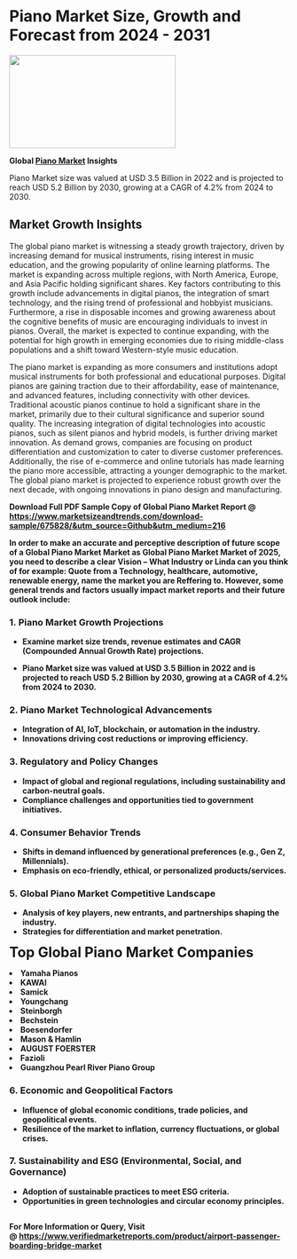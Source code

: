 <H1>Piano Market Size, Growth and Forecast from 2024 - 2031</H1><img class="aligncenter size-medium wp-image-584254" src="https://thirdeyenews.in/wp-content/uploads/2024/09/Global-Market-Research-300x168.jpeg" alt="" width="300" height="168" /><p><strong>Global&nbsp;<a href="https://www.marketsizeandtrends.com/download-sample/675828/&amp;utm_source=Github&utm_medium=216">Piano Market</a> Insights</strong></p><p>Piano Market size was valued at USD 3.5 Billion in 2022 and is projected to reach USD 5.2 Billion by 2030, growing at a CAGR of 4.2% from 2024 to 2030.</p><p><h2>Market Growth Insights</h2> <p>The global piano market is witnessing a steady growth trajectory, driven by increasing demand for musical instruments, rising interest in music education, and the growing popularity of online learning platforms. The market is expanding across multiple regions, with North America, Europe, and Asia Pacific holding significant shares. Key factors contributing to this growth include advancements in digital pianos, the integration of smart technology, and the rising trend of professional and hobbyist musicians. Furthermore, a rise in disposable incomes and growing awareness about the cognitive benefits of music are encouraging individuals to invest in pianos. Overall, the market is expected to continue expanding, with the potential for high growth in emerging economies due to rising middle-class populations and a shift toward Western-style music education.</p> <p><strong></strong></p> <p>The piano market is expanding as more consumers and institutions adopt musical instruments for both professional and educational purposes. Digital pianos are gaining traction due to their affordability, ease of maintenance, and advanced features, including connectivity with other devices. Traditional acoustic pianos continue to hold a significant share in the market, primarily due to their cultural significance and superior sound quality. The increasing integration of digital technologies into acoustic pianos, such as silent pianos and hybrid models, is further driving market innovation. As demand grows, companies are focusing on product differentiation and customization to cater to diverse customer preferences. Additionally, the rise of e-commerce and online tutorials has made learning the piano more accessible, attracting a younger demographic to the market. The global piano market is projected to experience robust growth over the next decade, with ongoing innovations in piano design and manufacturing.</p> <p><strong></p><p><span class=""><strong>Download Full PDF Sample Copy of Global Piano Market Report</strong> @ <a href="https://www.marketsizeandtrends.com/download-sample/675828/&amp;utm_source=Github&utm_medium=216" target="_blank">https://www.marketsizeandtrends.com/download-sample/675828/&amp;utm_source=Github&utm_medium=216</a></span></p><p>In order to make an accurate and perceptive description of future scope of a Global&nbsp;Piano Market Market as Global&nbsp;Piano Market Market of 2025, you need to describe a clear Vision &ndash; What Industry or Linda can you think of for example: Quote from a Technology, healthcare, automotive, renewable energy, name the market you are Reffering to. However, some general trends and factors usually impact market reports and their future outlook include:</p><h3>1.&nbsp;<strong>Piano Market Growth Projections</strong></h3><ul><li>Examine market size trends, revenue estimates and CAGR (Compounded Annual Growth Rate) projections.</li><li><p>Piano Market size was valued at USD 3.5 Billion in 2022 and is projected to reach USD 5.2 Billion by 2030, growing at a CAGR of 4.2% from 2024 to 2030.</p></li></ul><h3>2.&nbsp;<strong>Piano Market Technological Advancements</strong></h3><ul><li>Integration of AI, IoT, blockchain, or automation in the industry.</li><li>Innovations driving cost reductions or improving efficiency.</li></ul><h3>3.&nbsp;<strong>Regulatory and Policy Changes</strong></h3><ul><li>Impact of global and regional regulations, including sustainability and carbon-neutral goals.</li><li>Compliance challenges and opportunities tied to government initiatives.</li></ul><h3>4.&nbsp;<strong>Consumer Behavior Trends</strong></h3><ul><li>Shifts in demand influenced by generational preferences (e.g., Gen Z, Millennials).</li><li>Emphasis on eco-friendly, ethical, or personalized products/services.</li></ul><h3>5.&nbsp;<strong>Global Piano Market Competitive Landscape</strong></h3><ul><li>Analysis of key players, new entrants, and partnerships shaping the industry.</li><li>Strategies for differentiation and market penetration.</li></ul><p data-pm-slice="1 1 []"><span style="color: inherit; font-family: inherit; font-size: 25px;">Top Global Piano Market Companies</span></p><div class="" data-test-id=""><p><li> Yamaha Pianos</li><li> KAWAI</li><li> Samick</li><li> Youngchang</li><li> Steinborgh</li><li> Bechstein</li><li> Boesendorfer</li><li> Mason & Hamlin</li><li> AUGUST FOERSTER</li><li> Fazioli</li><li> Guangzhou Pearl River Piano Group</li></p></div><h3>6.&nbsp;<strong>Economic and Geopolitical Factors</strong></h3><ul><li>Influence of global economic conditions, trade policies, and geopolitical events.</li><li>Resilience of the market to inflation, currency fluctuations, or global crises.</li></ul><h3>7.&nbsp;<strong>Sustainability and ESG (Environmental, Social, and Governance)</strong></h3><ul><li>Adoption of sustainable practices to meet ESG criteria.</li><li>Opportunities in green technologies and circular economy principles.</li></ul><h2><strong style="font-size: 14px;">For More Information or Query, Visit @&nbsp;</strong><a style="background-color: #ffffff; font-size: 14px;" href="https://www.marketsizeandtrends.com/report/piano-market/" target="_blank">https://www.verifiedmarketreports.com/product/airport-passenger-boarding-bridge-market</a></h2>
